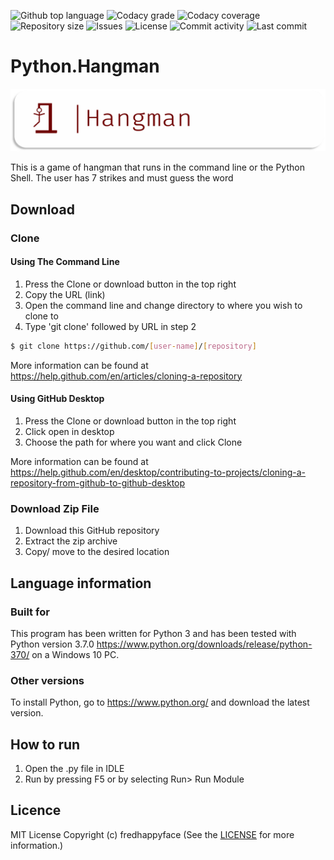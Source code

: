 
<p float="left">
<img src="https://img.shields.io/github/languages/top/fredhappyface/Python.Hangman.svg?style=flat-square" alt="Github top language">
<img src="https://img.shields.io/codacy/grade/8a92bd69316d428e8f02869851b9523e.svg?style=flat-square" alt="Codacy grade">
<img src="https://img.shields.io/codacy/coverage/8a92bd69316d428e8f02869851b9523e.svg?style=flat-square" alt="Codacy coverage">
<img src="https://img.shields.io/github/repo-size/fredhappyface/Python.Hangman.svg?style=flat-square" alt="Repository size">
<img src="https://img.shields.io/github/issues/fredhappyface/Python.Hangman.svg?style=flat-square" alt="Issues">
<img src="https://img.shields.io/github/license/fredhappyface/Python.Hangman.svg?style=flat-square" alt="License">
<img src="https://img.shields.io/github/commit-activity/m/fredhappyface/Python.Hangman.svg?style=flat-square" alt="Commit activity">
<img src="https://img.shields.io/github/last-commit/fredhappyface/Python.Hangman.svg?style=flat-square" alt="Last commit">
</p>

# Python.Hangman


<img src="readme-assets/icons/name.png" alt="Project Icon" width="750">

This is a game of hangman that runs in the command line or the Python Shell.
The user has 7 strikes and must guess the word


## Download
### Clone
#### Using The Command Line
1. Press the Clone or download button in the top right
2. Copy the URL (link)
3. Open the command line and change directory to where you wish to clone to
4. Type 'git clone' followed by URL in step 2
```bash
$ git clone https://github.com/[user-name]/[repository]
```

More information can be found at
<https://help.github.com/en/articles/cloning-a-repository>

#### Using GitHub Desktop
1. Press the Clone or download button in the top right
2. Click open in desktop
3. Choose the path for where you want and click Clone

More information can be found at
<https://help.github.com/en/desktop/contributing-to-projects/cloning-a-repository-from-github-to-github-desktop>

### Download Zip File

1. Download this GitHub repository
2. Extract the zip archive
3. Copy/ move to the desired location


## Language information
### Built for
This program has been written for Python 3 and has been tested with
Python version 3.7.0 <https://www.python.org/downloads/release/python-370/>
on a Windows 10 PC.
### Other versions
To install Python, go to <https://www.python.org/> and download the latest
version.
## How to run
1. Open the .py file in IDLE
2. Run by pressing F5 or by selecting Run> Run Module


## Licence
MIT License
Copyright (c) fredhappyface
(See the [LICENSE](/LICENSE.md) for more information.)
